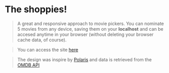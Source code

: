 # The shoppies!

> A great and responsive approach to movie pickers. You can nominate 5 movies from any device, saving them on your **localhost** and can be accesed anytime in your browser (without deleting your browser cache data, of course).

> You can access the site [here](https://mauacosta.github.io/the-shoppies/)

> The design was inspire by [Polaris](https://polaris.shopify.com/) and data is retrieved from the [OMDB API](omdbapi.com/)
